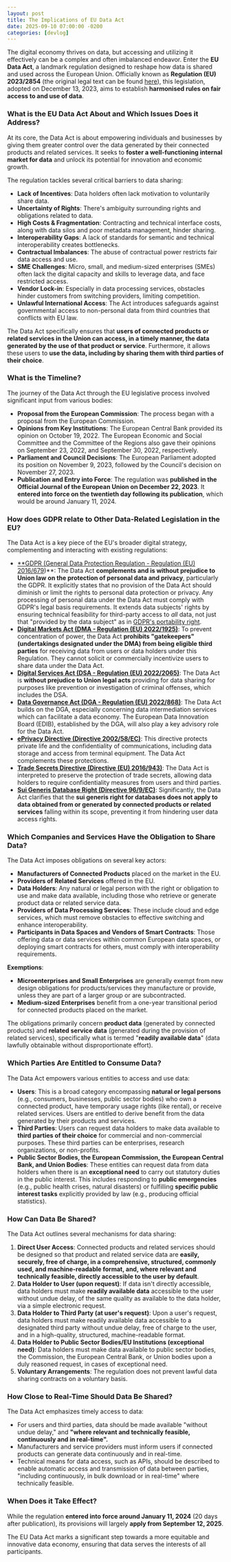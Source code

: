 ```yaml
---
layout: post
title: The Implications of EU Data Act
date: 2025-09-10 07:00:00 -0200
categories: [devlog]
---
```


The digital economy thrives on data, but accessing and utilizing it effectively can be a complex and often imbalanced endeavor. Enter the **EU Data Act**, a landmark regulation designed to reshape how data is shared and used across the European Union. Officially known as **Regulation (EU) 2023/2854** (the original legal text can be found [here](https://eur-lex.europa.eu/eli/reg/2023/2854/oj/eng)), this legislation, adopted on December 13, 2023, aims to establish **harmonised rules on fair access to and use of data**.

### What is the EU Data Act About and Which Issues Does it Address?

At its core, the Data Act is about empowering individuals and businesses by giving them greater control over the data generated by their connected products and related services. It seeks to **foster a well-functioning internal market for data** and unlock its potential for innovation and economic growth.

The regulation tackles several critical barriers to data sharing:

- **Lack of Incentives**: Data holders often lack motivation to voluntarily share data.
- **Uncertainty of Rights**: There's ambiguity surrounding rights and obligations related to data.
- **High Costs & Fragmentation**: Contracting and technical interface costs, along with data silos and poor metadata management, hinder sharing.
- **Interoperability Gaps**: A lack of standards for semantic and technical interoperability creates bottlenecks.
- **Contractual Imbalances**: The abuse of contractual power restricts fair data access and use.
- **SME Challenges**: Micro, small, and medium-sized enterprises (SMEs) often lack the digital capacity and skills to leverage data, and face restricted access.
- **Vendor Lock-in**: Especially in data processing services, obstacles hinder customers from switching providers, limiting competition.
- **Unlawful International Access**: The Act introduces safeguards against governmental access to non-personal data from third countries that conflicts with EU law.

The Data Act specifically ensures that **users of connected products or related services in the Union can access, in a timely manner, the data generated by the use of that product or service**. Furthermore, it allows these users to **use the data, including by sharing them with third parties of their choice**.

### What is the Timeline?

The journey of the Data Act through the EU legislative process involved significant input from various bodies:

- **Proposal from the European Commission**: The process began with a proposal from the European Commission.
- **Opinions from Key Institutions**: The European Central Bank provided its opinion on October 19, 2022. The European Economic and Social Committee and the Committee of the Regions also gave their opinions on September 23, 2022, and September 30, 2022, respectively.
- **Parliament and Council Decisions**: The European Parliament adopted its position on November 9, 2023, followed by the Council's decision on November 27, 2023.
- **Publication and Entry into Force**: The regulation was **published in the Official Journal of the European Union on December 22, 2023**. It **entered into force on the twentieth day following its publication**, which would be around January 11, 2024.

### How does GDPR relate to Other Data-Related Legislation in the EU?

The Data Act is a key piece of the EU's broader digital strategy, complementing and interacting with existing regulations:

- [**GDPR (General Data Protection Regulation - Regulation (EU) 2016/679](https://eur-lex.europa.eu/eli/reg/2016/679/oj/eng))**: The Data Act **complements and is without prejudice to Union law on the protection of personal data and privacy**, particularly the GDPR. It explicitly states that no provision of the Data Act should diminish or limit the rights to personal data protection or privacy. Any processing of personal data under the Data Act must comply with GDPR's legal basis requirements. It extends data subjects' rights by ensuring technical feasibility for third-party access to *all* data, not just that "provided by the data subject" as in [GDPR's portability right](https://gdpr-info.eu/art-20-gdpr/).
- [**Digital Markets Act (DMA - Regulation (EU) 2022/1925)**](https://eur-lex.europa.eu/eli/reg/2022/1925/oj/eng): To prevent concentration of power, the Data Act **prohibits "gatekeepers" (undertakings designated under the DMA) from being eligible third parties** for receiving data from users or data holders under this Regulation. They cannot solicit or commercially incentivize users to share data under the Data Act.
- [**Digital Services Act (DSA - Regulation (EU) 2022/2065)**](https://eur-lex.europa.eu/eli/reg/2022/2065/oj/eng): The Data Act is **without prejudice to Union legal acts** providing for data sharing for purposes like prevention or investigation of criminal offenses, which includes the DSA.
- [**Data Governance Act (DGA - Regulation (EU) 2022/868)**](https://eur-lex.europa.eu/eli/reg/2022/868/oj/eng): The Data Act builds on the DGA, especially concerning data intermediation services which can facilitate a data economy. The European Data Innovation Board (EDIB), established by the DGA, will also play a key advisory role for the Data Act.
- [**ePrivacy Directive (Directive 2002/58/EC)**](https://eur-lex.europa.eu/eli/dir/2002/58/oj/eng): This directive protects private life and the confidentiality of communications, including data storage and access from terminal equipment. The Data Act complements these protections.
- [**Trade Secrets Directive (Directive (EU) 2016/943)**](https://eur-lex.europa.eu/eli/dir/2016/943/oj/eng): The Data Act is interpreted to preserve the protection of trade secrets, allowing data holders to require confidentiality measures from users and third parties.
- [**Sui Generis Database Right (Directive 96/9/EC)**](https://eur-lex.europa.eu/eli/dir/1996/9/oj/eng): Significantly, the Data Act clarifies that the **sui generis right for databases does not apply to data obtained from or generated by connected products or related services** falling within its scope, preventing it from hindering user data access rights.

### Which Companies and Services Have the Obligation to Share Data?

The Data Act imposes obligations on several key actors:

- **Manufacturers of Connected Products** placed on the market in the EU.
- **Providers of Related Services** offered in the EU.
- **Data Holders**: Any natural or legal person with the right or obligation to use and make data available, including those who retrieve or generate product data or related service data.
- **Providers of Data Processing Services**: These include cloud and edge services, which must remove obstacles to effective switching and enhance interoperability.
- **Participants in Data Spaces and Vendors of Smart Contracts**: Those offering data or data services within common European data spaces, or deploying smart contracts for others, must comply with interoperability requirements.

**Exemptions**:

- **Microenterprises and Small Enterprises** are generally exempt from new design obligations for products/services they manufacture or provide, unless they are part of a larger group or are subcontracted.
- **Medium-sized Enterprises** benefit from a one-year transitional period for connected products placed on the market.

The obligations primarily concern **product data** (generated by connected products) and **related service data** (generated during the provision of related services), specifically what is termed "**readily available data**" (data lawfully obtainable without disproportionate effort).

### Which Parties Are Entitled to Consume Data?

The Data Act empowers various entities to access and use data:

- **Users**: This is a broad category encompassing **natural or legal persons** (e.g., consumers, businesses, public sector bodies) who own a connected product, have temporary usage rights (like rental), or receive related services. Users are entitled to derive benefit from the data generated by their products and services.
- **Third Parties**: Users can request data holders to make data available to **third parties of their choice** for commercial and non-commercial purposes. These third parties can be enterprises, research organizations, or non-profits.
- **Public Sector Bodies, the European Commission, the European Central Bank, and Union Bodies**: These entities can request data from data holders when there is an **exceptional need** to carry out statutory duties in the public interest. This includes responding to **public emergencies** (e.g., public health crises, natural disasters) or fulfilling **specific public interest tasks** explicitly provided by law (e.g., producing official statistics).

### How Can Data Be Shared?

The Data Act outlines several mechanisms for data sharing:

1. **Direct User Access**: Connected products and related services should be designed so that product and related service data are **easily, securely, free of charge, in a comprehensive, structured, commonly used, and machine-readable format, and, where relevant and technically feasible, directly accessible to the user by default**.
2. **Data Holder to User (upon request)**: If data isn't directly accessible, data holders must make **readily available data** accessible to the user without undue delay, of the same quality as available to the data holder, via a simple electronic request.
3. **Data Holder to Third Party (at user's request)**: Upon a user's request, data holders must make readily available data accessible to a designated third party without undue delay, free of charge to the user, and in a high-quality, structured, machine-readable format.
4. **Data Holder to Public Sector Bodies/EU Institutions (exceptional need)**: Data holders must make data available to public sector bodies, the Commission, the European Central Bank, or Union bodies upon a duly reasoned request, in cases of exceptional need.
5. **Voluntary Arrangements**: The regulation does not prevent lawful data sharing contracts on a voluntary basis.

### How Close to Real-Time Should Data Be Shared?

The Data Act emphasizes timely access to data:

- For users and third parties, data should be made available "without undue delay," and **"where relevant and technically feasible, continuously and in real-time".**
- Manufacturers and service providers must inform users if connected products can generate data continuously and in real-time.
- Technical means for data access, such as APIs, should be described to enable automatic access and transmission of data between parties, "including continuously, in bulk download or in real-time" where technically feasible.

### When Does it Take Effect?

While the regulation **entered into force around January 11, 2024** (20 days after publication), its provisions will largely **apply from September 12, 2025**.

The EU Data Act marks a significant step towards a more equitable and innovative data economy, ensuring that data serves the interests of all participants.